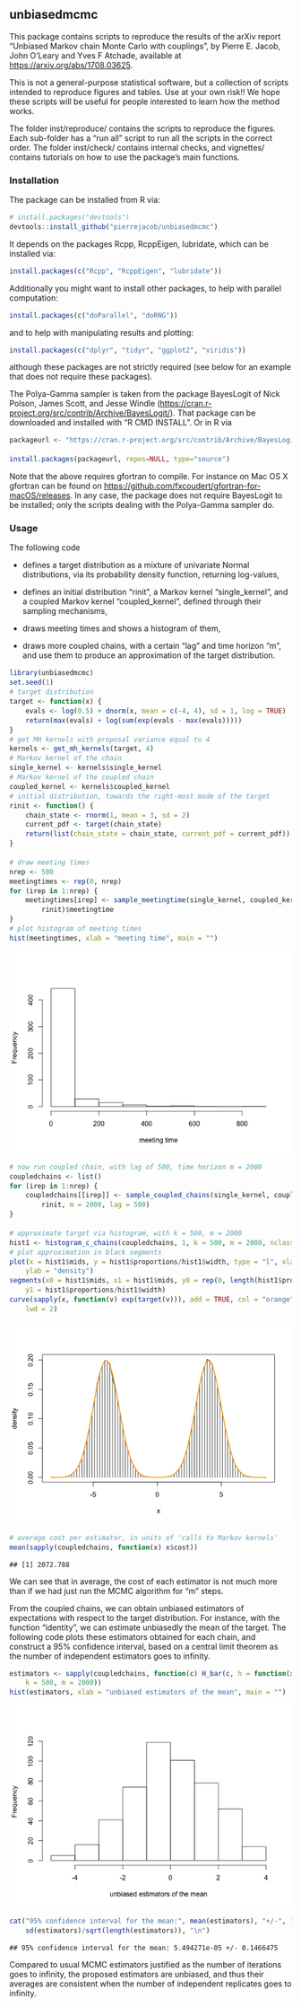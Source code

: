 
## unbiasedmcmc

This package contains scripts to reproduce the results of the arXiv
report “Unbiased Markov chain Monte Carlo with couplings”, by Pierre E.
Jacob, John O’Leary and Yves F Atchade, available at
<https://arxiv.org/abs/1708.03625>.

This is not a general-purpose statistical software, but a collection of
scripts intended to reproduce figures and tables. Use at your own
risk\!\! We hope these scripts will be useful for people interested to
learn how the method works.

The folder inst/reproduce/ contains the scripts to reproduce the
figures. Each sub-folder has a “run all” script to run all the scripts
in the correct order. The folder inst/check/ contains internal checks,
and vignettes/ contains tutorials on how to use the package’s main
functions.

### Installation

The package can be installed from R via:

``` r
# install.packages("devtools")
devtools::install_github("pierrejacob/unbiasedmcmc")
```

It depends on the packages Rcpp, RcppEigen, lubridate, which can be
installed via:

``` r
install.packages(c("Rcpp", "RcppEigen", "lubridate"))
```

Additionally you might want to install other packages, to help with
parallel computation:

``` r
install.packages(c("doParallel", "doRNG"))
```

and to help with manipulating results and plotting:

``` r
install.packages(c("dplyr", "tidyr", "ggplot2", "viridis"))
```

although these packages are not strictly required (see below for an
example that does not require these packages).

The Polya-Gamma sampler is taken from the package BayesLogit of Nick
Polson, James Scott, and Jesse Windle
(<https://cran.r-project.org/src/contrib/Archive/BayesLogit/>). That
package can be downloaded and installed with “R CMD INSTALL”. Or in R
via

``` r
packageurl <- "https://cran.r-project.org/src/contrib/Archive/BayesLogit/BayesLogit_0.6.tar.gz"

install.packages(packageurl, repos=NULL, type="source")
```

Note that the above requires gfortran to compile. For instance on Mac OS
X gfortran can be found on
<https://github.com/fxcoudert/gfortran-for-macOS/releases>. In any case,
the package does not require BayesLogit to be installed; only the
scripts dealing with the Polya-Gamma sampler do.

### Usage

The following code

  - defines a target distribution as a mixture of univariate Normal
    distributions, via its probability density function, returning
    log-values,

  - defines an initial distribution “rinit”, a Markov kernel
    “single\_kernel”, and a coupled Markov kernel “coupled\_kernel”,
    defined through their sampling mechanisms,

  - draws meeting times and shows a histogram of them,

  - draws more coupled chains, with a certain “lag” and time horizon
    “m”, and use them to produce an approximation of the target
    distribution.

<!-- end list -->

``` r
library(unbiasedmcmc)
set.seed(1)
# target distribution
target <- function(x) {
    evals <- log(0.5) + dnorm(x, mean = c(-4, 4), sd = 1, log = TRUE)
    return(max(evals) + log(sum(exp(evals - max(evals)))))
}
# get MH kernels with proposal variance equal to 4
kernels <- get_mh_kernels(target, 4)
# Markov kernel of the chain
single_kernel <- kernels$single_kernel
# Markov kernel of the coupled chain
coupled_kernel <- kernels$coupled_kernel
# initial distribution, towards the right-most mode of the target
rinit <- function() {
    chain_state <- rnorm(1, mean = 3, sd = 2)
    current_pdf <- target(chain_state)
    return(list(chain_state = chain_state, current_pdf = current_pdf))
}

# draw meeting times
nrep <- 500
meetingtimes <- rep(0, nrep)
for (irep in 1:nrep) {
    meetingtimes[irep] <- sample_meetingtime(single_kernel, coupled_kernel, 
        rinit)$meetingtime
}
# plot histogram of meeting times
hist(meetingtimes, xlab = "meeting time", main = "")
```

![](README_files/figure-gfm/usage-1.png)<!-- -->

``` r
# now run coupled chain, with lag of 500, time horizon m = 2000
coupledchains <- list()
for (irep in 1:nrep) {
    coupledchains[[irep]] <- sample_coupled_chains(single_kernel, coupled_kernel, 
        rinit, m = 2000, lag = 500)
}

# approximate target via histogram, with k = 500, m = 2000
hist1 <- histogram_c_chains(coupledchains, 1, k = 500, m = 2000, nclass = 100)
# plot approximation in black segments
plot(x = hist1$mids, y = hist1$proportions/hist1$width, type = "l", xlab = "x", 
    ylab = "density")
segments(x0 = hist1$mids, x1 = hist1$mids, y0 = rep(0, length(hist1$proportions)), 
    y1 = hist1$proportions/hist1$width)
curve(sapply(x, function(v) exp(target(v))), add = TRUE, col = "orange", lty = 1, 
    lwd = 2)
```

![](README_files/figure-gfm/usage-2.png)<!-- -->

``` r
# average cost per estimator, in units of 'calls to Markov kernels'
mean(sapply(coupledchains, function(x) x$cost))
```

    ## [1] 2072.788

We can see that in average, the cost of each estimator is not much more
than if we had just run the MCMC algorithm for “m” steps.

From the coupled chains, we can obtain unbiased estimators of
expectations with respect to the target distribution. For instance, with
the function “identity”, we can estimate unbiasedly the mean of the
target. The following code plots these estimators obtained for each
chain, and construct a 95% confidence interval, based on a central limit
theorem as the number of independent estimators goes to
infinity.

``` r
estimators <- sapply(coupledchains, function(c) H_bar(c, h = function(x) x, 
    k = 500, m = 2000))
hist(estimators, xlab = "unbiased estimators of the mean", main = "")
```

![](README_files/figure-gfm/estimators-1.png)<!-- -->

``` r
cat("95% confidence interval for the mean:", mean(estimators), "+/-", 1.96 * 
    sd(estimators)/sqrt(length(estimators)), "\n")
```

    ## 95% confidence interval for the mean: 5.494271e-05 +/- 0.1466475

Compared to usual MCMC estimators justified as the number of iterations
goes to infinity, the proposed estimators are unbiased, and thus their
averages are consistent when the number of independent replicates goes
to infinity.
